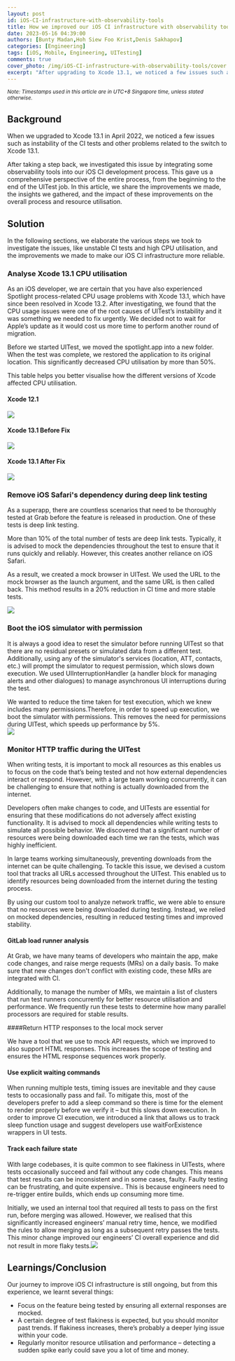 ```yaml
---
layout: post
id: iOS-CI-infrastructure-with-observability-tools
title: How we improved our iOS CI infrastructure with observability tools
date: 2023-05-16 04:39:00
authors: [Bunty Madan,Hoh Siew Foo Krist,Denis Sakhapov]
categories: [Engineering]
tags: [iOS, Mobile, Engineering, UITesting]
comments: true
cover_photo: /img/iOS-CI-infrastructure-with-observability-tools/cover.png
excerpt: "After upgrading to Xcode 13.1, we noticed a few issues such as instability of the CI tests and high CPU utilisation. Read to find out how the Test Automation - Mobile team investigated these issues and resolved them by integrating observability tools into our iOS CI development process."
---
```

<small>_Note: Timestamps used in this article are in UTC+8 Singapore time, unless stated otherwise._</small>

## Background

When we upgraded to Xcode 13.1 in April 2022, we noticed a few issues such as instability of the CI tests and other problems related to the switch to Xcode 13.1. 

After taking a step back, we investigated this issue by integrating some observability tools into our iOS CI development process. This gave us a comprehensive perspective of the entire process, from the beginning to the end of the UITest job. In this article, we share the improvements we made, the insights we gathered, and the impact of these improvements on the overall process and resource utilisation.

## Solution

In the following sections, we elaborate the various steps we took to investigate the issues, like unstable CI tests and high CPU utilisation, and the improvements we made to make our iOS CI infrastructure more reliable.

### Analyse Xcode 13.1 CPU utilisation

As an iOS developer, we are certain that you have also experienced Spotlight process-related CPU usage problems with Xcode 13.1, which have since been resolved in Xcode 13.2. After investigating, we found that the CPU usage issues were one of the root causes of UITest’s instability and it was something we needed to fix urgently. We decided not to wait for Apple’s update as it would cost us more time to perform another round of migration.

Before we started UITest, we moved the spotlight.app into a new folder. When the test was complete, we restored the application to its original location. This significantly decreased CPU utilisation by more than 50%.

This table helps you better visualise how the different versions of Xcode affected CPU utilisation.

#### Xcode 12.1
![](img/iOS-CI-infrastructure-with-observability-tools/image6.png)

#### Xcode 13.1 Before Fix
![](img/iOS-CI-infrastructure-with-observability-tools/image1.png)

#### Xcode 13.1 After Fix
![](img/iOS-CI-infrastructure-with-observability-tools/image2.png)

### Remove iOS Safari's dependency during deep link testing

As a superapp, there are countless scenarios that need to be thoroughly tested at Grab before the feature is released in production. One of these tests is deep link testing.

More than 10% of the total number of tests are deep link tests. Typically, it is advised to mock the dependencies throughout the test to ensure that it runs quickly and reliably. However, this creates another reliance on iOS Safari.

As a result, we created a mock browser in UITest. We used the URL to the mock browser as the launch argument, and the same URL is then called back. This method results in a 20% reduction in CI time and more stable tests.

![](img/iOS-CI-infrastructure-with-observability-tools/image4.gif)


### Boot the iOS simulator with permission

It is always a good idea to reset the simulator before running UITest so that there are no residual presets or simulated data from a different test. Additionally, using any of the simulator's services (location, ATT, contacts, etc.) will prompt the simulator to request permission, which slows down execution. We used UIInterruptionHandler (a handler block for managing alerts and other dialogues) to manage asynchronous UI interruptions during the test.

We wanted to reduce the time taken for test execution, which we knew includes many permissions.Therefore, in order to speed up execution, we boot the simulator with permissions. This removes the need for permissions during UITest, which speeds up performance by 5%.  
![](img/iOS-CI-infrastructure-with-observability-tools/image7.png)  

### Monitor HTTP traffic during the UITest


When writing tests, it is important to mock all resources as this enables us to focus on the code that’s being tested and not how external dependencies interact or respond. However, with a large team working concurrently, it can be challenging to ensure that nothing is actually downloaded from the internet.

Developers often make changes to code, and UITests are essential for ensuring that these modifications do not adversely affect existing functionality. It is advised to mock all dependencies while writing tests to simulate all possible behavior. We discovered that a significant number of resources were being downloaded each time we ran the tests, which was highly inefficient.

In large teams working simultaneously, preventing downloads from the internet can be quite challenging. To tackle this issue, we devised a custom tool that tracks all URLs accessed throughout the UITest. This enabled us to identify resources being downloaded from the internet during the testing process.

By using our custom tool to analyze network traffic, we were able to ensure that no resources were being downloaded during testing. Instead, we relied on mocked dependencies, resulting in reduced testing times and improved stability.

#### GitLab load runner analysis

At Grab, we have many teams of developers who maintain the app, make code changes, and raise merge requests (MRs) on a daily basis. To make sure that new changes don't conflict with existing code, these MRs are integrated with CI.

Additionally, to manage the number of MRs, we maintain a list of clusters that run test runners concurrently for better resource utilisation and performance. We frequently run these tests to determine how many parallel processors are required for stable results.

####Return HTTP responses to the local mock server


We have a tool that we use to mock API requests, which we improved to also support HTML responses. This increases the scope of testing and ensures the HTML response sequences work properly.

#### Use explicit waiting commands

When running multiple tests, timing issues are inevitable and they cause tests to occasionally pass and fail. To mitigate this, most of the developers prefer to add a sleep command so there is time for the element to render properly before we verify it – but this slows down execution. In order to improve CI execution, we introduced a link that allows us to track sleep function usage and suggest developers use waitForExistence wrappers in UI tests.

#### Track each failure state

With large codebases, it is quite common to see flakiness in UITests, where tests occasionally succeed and fail without any code changes. This means that test results can be inconsistent and in some cases, faulty. Faulty testing can be frustrating, and quite expensive.. This is because engineers need to re-trigger entire builds, which ends up consuming more time.

Initially, we used an internal tool that required all tests to pass on the first run, before merging was allowed. However, we realised that this significantly increased engineers’ manual retry time, hence, we modified the rules to allow merging as long as a subsequent retry passes the tests. This minor change improved our engineers’ CI overall experience and did not result in more flaky tests.![](img/iOS-CI-infrastructure-with-observability-tools/image5.png)

## Learnings/Conclusion

Our journey to improve iOS CI infrastructure is still ongoing, but from this experience, we learnt several things:

*   Focus on the feature being tested by ensuring all external responses are mocked.
*   A certain degree of test flakiness is expected, but you should monitor past trends. If flakiness increases, there’s probably a deeper lying issue within your code.
*   Regularly monitor resource utilisation and performance – detecting a sudden spike early could save you a lot of time and money.

